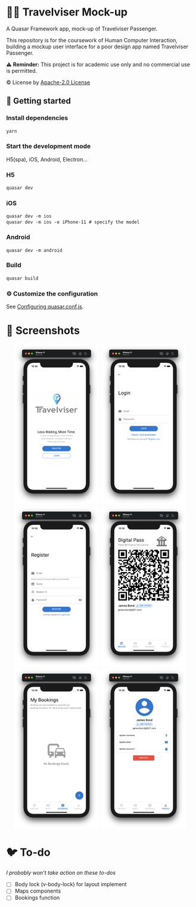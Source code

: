 # :bus::palm_tree: Travelviser Mock-up

A Quasar Framework app, mock-up of Travelviser Passenger.

This repository is for the coursework of Human Computer Interaction, building a mockup user interface for a poor design app named Travelviser Passenger. 

:warning: **Reminder:** This project is for academic use only and no commercial use is permitted.

:copyright: License by [Apache-2.0 License](https://github.com/jukrb0x/travelviser-mockup/blob/master/LICENSE)

## :rocket: Getting started

### Install dependencies

```bash
yarn
```

### Start the development mode

H5(spa), iOS, Android, Electron...

### H5

```bash
quasar dev
```

### iOS

```shell
quasar dev -m ios
quasar dev -m ios -e iPhone-11 # specify the model
```

### Android

```shell
quasar dev -m android
```

### Build

```bash
quasar build
```

### :gear: Customize the configuration

See [Configuring quasar.conf.js](https://quasar.dev/quasar-cli/quasar-conf-js).

# :iphone: Screenshots

<center>
<img src="public/screenshots/welcome.png" width="230"  />
<img src="public/screenshots/login.png" width="230" />
<img src="public/screenshots/reg.png" width="230" />
<img src="public/screenshots/qr.png" width="230" />
<img src="public/screenshots/booking.png" width="230" />
<img src="public/screenshots/profile.png" width="230" />
</center>

# :bird: To-do

*I probably won’t take action on these to-dos*

- [ ] Body lock (v-body-lock) for layout implement
- [ ] Maps components
- [ ] Bookings function